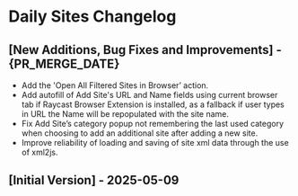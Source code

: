 # Daily Sites Changelog

## [New Additions, Bug Fixes and Improvements] - {PR_MERGE_DATE}

- Add the 'Open All Filtered Sites in Browser’ action.
- Add autofill of Add Site's URL and Name fields using current browser tab if Raycast Browser Extension is installed, as a fallback if user types in URL the Name will be repopulated with the site name.
- Fix Add Site’s category popup not remembering the last used category when choosing to add an additional site after adding a new site.
- Improve reliability of loading and saving of site xml data through the use of xml2js.

## [Initial Version] - 2025-05-09